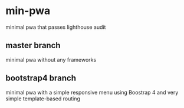 # min-pwa
minimal pwa that passes lighthouse audit

## master branch
minimal pwa without any frameworks

## bootstrap4 branch
minimal pwa with a simple responsive menu using Boostrap 4 and very simple template-based routing
